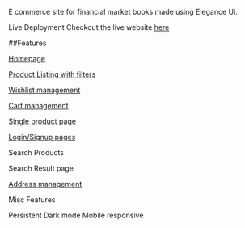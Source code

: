 E commerce site for financial market books made using Elegance Ui.

Live Deployment
Checkout the live website [here](https://book-stop.vercel.app/)

##Features

  [Homepage](https://book-stop.vercel.app/)
    
  [Product Listing with filters](https://book-stop.vercel.app/productListing)
    
  [Wishlist management](https://book-stop.vercel.app/Wishlist)
    
  [Cart management](https://book-stop.vercel.app/cart)
    
  [Single product page](https://book-stop.vercel.app/productListing/stock1)
    
  [Login/Signup pages](https://book-stop.vercel.app/login)
    
  Search Products
    
  Search Result page
    
  [Address management](https://book-stop.vercel.app/address)

Misc Features

  Persistent Dark mode
  Mobile responsive

